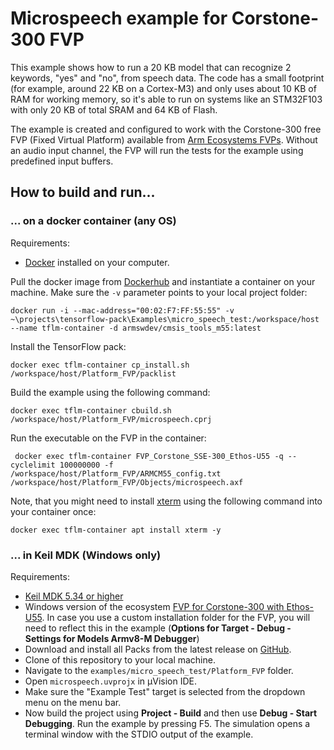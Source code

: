 # Microspeech example for Corstone-300 FVP

This example shows how to run a 20 KB model that can recognize 2 keywords, "yes" and "no", from speech data. The code has a small footprint (for example, around 22 KB on a Cortex-M3) and only uses about 10 KB of RAM for working memory, so it's able to run on systems like an STM32F103 with only 20 KB of total SRAM and 64 KB of Flash.

The example is created and configured to work with the Corstone-300 free FVP (Fixed Virtual Platform) available from [Arm Ecosystems FVPs](developer.arm.com/free-fvps). Without an audio input channel, the FVP will run the tests for the example using predefined input buffers.

## How to build and run...

### ... on a docker container (any OS)

Requirements:
- [Docker](https://www.docker.com/get-started) installed on your computer.

Pull the docker image from [Dockerhub](https://hub.docker.com/) and instantiate a container on your machine. Make sure the `-v` parameter points to your local project folder:

```
docker run -i --mac-address="00:02:F7:FF:55:55" -v ~\projects\tensorflow-pack\Examples\micro_speech_test:/workspace/host --name tflm-container -d armswdev/cmsis_tools_m55:latest
```

Install the TensorFlow pack:

```
docker exec tflm-container cp_install.sh /workspace/host/Platform_FVP/packlist
```

Build the example using the following command:

```
docker exec tflm-container cbuild.sh /workspace/host/Platform_FVP/microspeech.cprj
```

Run the executable on the FVP in the container:

```
 docker exec tflm-container FVP_Corstone_SSE-300_Ethos-U55 -q --cyclelimit 100000000 -f /workspace/host/Platform_FVP/ARMCM55_config.txt /workspace/host/Platform_FVP/Objects/microspeech.axf
```

Note, that you might need to install [xterm](https://invisible-island.net/xterm/xterm.html) using the following command into your container once:

```
docker exec tflm-container apt install xterm -y
```

### ... in Keil MDK (Windows only)

Requirements:
- [Keil MDK 5.34 or higher](https://www.keil.com/demo/eval/arm.htm)
- Windows version of the ecosystem [FVP for Corstone-300 with Ethos-U55](https://developer.arm.com/tools-and-software/open-source-software/arm-platforms-software/arm-ecosystem-fvps). In case you use a custom installation folder for the FVP, you will need to reflect this in the example (**Options for Target - Debug - Settings for Models Armv8-M Debugger**)
- Download and install all Packs from the latest release on [GitHub](https://github.com/MDK-Packs/tensorflow-pack/releases/tag/preview-0.1).
- Clone of this repository to your local machine.
- Navigate to the `examples/micro_speech_test/Platform_FVP` folder.
- Open `microspeech.uvprojx` in µVision IDE.
- Make sure the "Example Test" target is selected from the dropdown menu on the menu bar.
- Now build the project using **Project - Build** and then use **Debug - Start Debugging**. Run the example by pressing F5. The simulation opens a terminal window with the STDIO output of the example.
